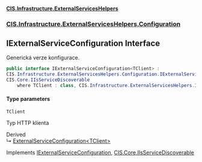 #### [CIS.Infrastructure.ExternalServicesHelpers](index.md 'index')
### [CIS.Infrastructure.ExternalServicesHelpers.Configuration](CIS.Infrastructure.ExternalServicesHelpers.Configuration.md 'CIS.Infrastructure.ExternalServicesHelpers.Configuration')

## IExternalServiceConfiguration<TClient> Interface

Generická verze konfigurace.

```csharp
public interface IExternalServiceConfiguration<TClient> :
CIS.Infrastructure.ExternalServicesHelpers.Configuration.IExternalServiceConfiguration,
CIS.Core.IIsServiceDiscoverable
    where TClient : class, CIS.Infrastructure.ExternalServicesHelpers.IExternalServiceClient
```
#### Type parameters

<a name='CIS.Infrastructure.ExternalServicesHelpers.Configuration.IExternalServiceConfiguration_TClient_.TClient'></a>

`TClient`

Typ HTTP klienta

Derived  
&#8627; [ExternalServiceConfiguration&lt;TClient&gt;](CIS.Infrastructure.ExternalServicesHelpers.Configuration.ExternalServiceConfiguration_TClient_.md 'CIS.Infrastructure.ExternalServicesHelpers.Configuration.ExternalServiceConfiguration<TClient>')

Implements [IExternalServiceConfiguration](CIS.Infrastructure.ExternalServicesHelpers.Configuration.IExternalServiceConfiguration.md 'CIS.Infrastructure.ExternalServicesHelpers.Configuration.IExternalServiceConfiguration'), [CIS.Core.IIsServiceDiscoverable](https://docs.microsoft.com/en-us/dotnet/api/CIS.Core.IIsServiceDiscoverable 'CIS.Core.IIsServiceDiscoverable')
